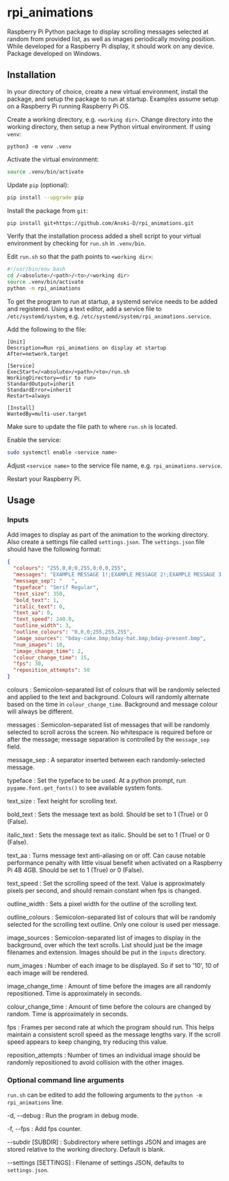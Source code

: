 # rpi_animations

Raspberry Pi Python package to display scrolling messages selected at random from provided list, as well as images periodically moving position. While developed for a Raspberry Pi display, it should work on any device. Package developed on Windows.

## Installation

In your directory of choice, create a new virtual environment, install the package, and setup the package to run at startup. Examples assume setup on a Raspberry Pi running Raspberry Pi OS.

Create a working directory, e.g. `<working dir>`. Change directory into the working directory, then setup a new Python virtual environment. If using `venv`:
```
python3 -m venv .venv
```

Activate the virtual environment:
```bash
source .venv/bin/activate
```

Update `pip` (optional):
```bash
pip install --upgrade pip
```

Install the package from `git`:
```bash
pip install git+https://github.com/Anski-D/rpi_animations.git
```

Verify that the installation process added a shell script to your virtual environment by checking for `run.sh` in `.venv/bin`.

Edit `run.sh` so that the path points to `<working dir>`:
```bash
#!/usr/bin/env bash
cd /<absolute>/<path>/<to>/<working dir>
source .venv/bin/activate
python -m rpi_animations
```

To get the program to run at startup, a systemd service needs to be added and registered. Using a text editor, add a service file to `/etc/systemd/system`, e.g. `/etc/systemd/system/rpi_animations.service`.

Add the following to the file:
```
[Unit]
Description=Run rpi_animations on display at startup
After=network.target

[Service]
ExecStart=/<absolute>/<path>/<to>/run.sh
WorkingDirectory=<dir to run>
StandardOutput=inherit
StandardError=inherit
Restart=always

[Install]
WantedBy=multi-user.target
```

Make sure to update the file path to where `run.sh` is located.

Enable the service:
```bash
sudo systemctl enable <service name>
```

Adjust `<service name>` to the service file name, e.g. `rpi_animations.service`.

Restart your Raspberry Pi.

## Usage

### Inputs

Add images to display as part of the animation to the working directory. Also create a settings file called `settings.json`. The `settings.json` file should have the following format:

```json
{
  "colours": "255,0,0;0,255,0;0,0,255",
  "messages": "EXAMPLE MESSAGE 1!;EXAMPLE MESSAGE 2!;EXAMPLE MESSAGE 3!;EXAMPLE MESSAGE 4!",
  "message_sep": "   ",
  "typeface": "Serif Regular",
  "text_size": 350,
  "bold_text": 1,
  "italic_text": 0,
  "text_aa": 0,
  "text_speed": 240.0,
  "outline_width": 3,
  "outline_colours": "0,0,0;255,255,255",
  "image_sources": "bday-cake.bmp;bday-hat.bmp;bday-present.bmp",
  "num_images": 10,
  "image_change_time": 2,
  "colour_change_time": 15,
  "fps": 30,
  "reposition_attempts": 50
}
```

colours
: Semicolon-separated list of colours that will be randomly selected and applied to the text and background. Colours will randomly alternate based on the time in `colour_change_time`. Background and message colour will always be different. 

messages
: Semicolon-separated list of messages that will be randomly selected to scroll across the screen. No whitespace is required before or after the message; message separation is controlled by the `message_sep` field.

message_sep
: A separator inserted between each randomly-selected message.

typeface
: Set the typeface to be used. At a python prompt, run `pygame.font.get_fonts()` to see available system fonts.

text_size
: Text height for scrolling text.

bold_text
: Sets the message text as bold. Should be set to 1 (True) or 0 (False).

italic_text
: Sets the message text as italic. Should be set to 1 (True) or 0 (False).

text_aa
: Turns message text anti-aliasing on or off. Can cause notable performance penalty with little visual benefit when activated on a Raspberry Pi 4B 4GB. Should be set to 1 (True) or 0 (False). 

text_speed
: Set the scrolling speed of the text. Value is approximately pixels per second, and should remain constant when fps is changed.

outline_width
: Sets a pixel width for the outline of the scrolling text.

outline_colours
: Semicolon-separated list of colours that will be randomly selected for the scrolling text outline. Only one colour is used per message.

image_sources
: Semicolon-separated list of images to display in the background, over which the text scrolls. List should just be the image filenames and extension. Images should be put in the `inputs` directory.

num_images
: Number of each image to be displayed. So if set to '10', 10 of each image will be rendered.

image_change_time
: Amount of time before the images are all randomly repositioned. Time is approximately in seconds.

colour_change_time
: Amount of time before the colours are changed by random. Time is approximately in seconds.

fps
: Frames per second rate at which the program should run. This helps maintain a consistent scroll speed as the message lengths vary. If the scroll speed appears to keep changing, try reducing this value.

reposition_attempts
: Number of times an individual image should be randomly repositioned to avoid collision with the other images.

### Optional command line arguments

`run.sh` can be edited to add the following arguments to the `python -m rpi_animations` line.

-d, --debug
: Run the program in debug mode.

-f, --fps
: Add fps counter.

--subdir [SUBDIR]
: Subdirectory where settings JSON and images are stored relative to the working directory. Default is blank.

--settings [SETTINGS]
: Filename of settings JSON, defaults to `settings.json`.
